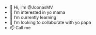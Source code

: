 - 👋 Hi, I’m @JoonasMV
- 👀 I’m interested in yo mama
- 🌱 I’m currently learning
- 💞️ I’m looking to collaborate with yo papa
- 📫 Call me
